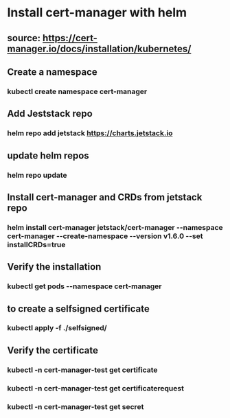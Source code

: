 # Install cert-manager with helm
## source: https://cert-manager.io/docs/installation/kubernetes/

## Create a namespace
### kubectl create namespace cert-manager

## Add Jeststack repo
### helm repo add jetstack https://charts.jetstack.io

## update helm repos
### helm repo update

## Install cert-manager and CRDs from jetstack repo
### helm install cert-manager jetstack/cert-manager --namespace cert-manager --create-namespace --version v1.6.0 --set installCRDs=true

## Verify the installation
### kubectl get pods --namespace cert-manager


## to create a selfsigned certificate
### kubectl apply -f ./selfsigned/

## Verify the certificate
### kubectl -n cert-manager-test get certificate
### kubectl -n cert-manager-test get certificaterequest
### kubectl -n cert-manager-test get secret

